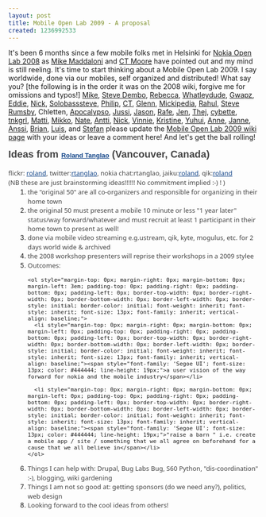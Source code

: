 ```yaml
---
layout: post
title: Mobile Open Lab 2009 - A proposal
created: 1236992533
---
```

<p>It's been 6 months since a few mobile folks met in Helsinki for <a href="http://womhelsinki08.pbwiki.com/">Nokia Open Lab 2008</a> as <a href="http://www.thehotiron.com/index.php/site/comments/nokia_openlab_6_months_later/">Mike Maddaloni</a> and <a href="http://www.gypsybandito.com/six-months-later/">CT Moore</a> have pointed out and my mind is still reeling. It's time to start thinking about a Mobile Open Lab 2009. I say worldwide, done via our mobiles, self organized and distributed! What say you? [the following is in the order it was on the 2008 wiki, forgive me for omissions and typos!] <a href="http://www.thehotiron.com/index.php/site/comments/off_to_helsinki_for_nokia_mobile_workshop/">Mike</a>, <a href="http://www.thehotiron.com/index.php/site/comments/off_to_helsinki_for_nokia_mobile_workshop/">Steve Dembo</a>, <a href="http://www.rebeccacottrell.co.uk/blog/2008/08/17/going-to-helsinki/">Rebecca</a>, <a href="http://whatleydude.com/2008/08/so-i-got-the-call/">Whatleydude</a>, <a href="http://www.mobileworldinnovation.com/">Gwapz</a>, <a href="http://www.eddie.com/">Eddie</a>, <a href="http://www.nickbouton.com/">Nick</a>, <a href="http://www.stevelawson.net/">Solobasssteve</a>, <a href="http://me.dm/">Philip</a>, <a href="http://gypsybandito.com/">CT</a>, <a href="http://www.gisuser.com/">Glenn</a>, <a href="http://www.mickipedia.com/">Mickipedia</a>, <a href="http://www.rahulnair.net/blog/">Rahul</a>, <a href="http://blogs.warwick.ac.uk/steverumsby/entry/nokia_mobile_workshop/">Steve Rumsby</a>, Chletten, <a href="http://www.symbian-freak.com/">Apocalypso</a>, <a href="http://twitter.com/Jussipekka">Jussi</a>, <a href="http://www.yankodesign.com/">Jason</a>, <a href="http://www.allaboutsymbian.com/">Rafe</a>, <a href="http://www.blackphoebe.com/msjen">Jen</a>, <a href="http://thejeshgn.com/">Thej</a>, <a href="http://cybette.jaiku.com/">cybette</a>, <a href="http://tnkgrl.wordpress.com/">tnkgrl</a>, <a href="http://humanisti.fixme.fi/">Matti</a>, <a href="http://eerola.com/">Mikko</a>, <a href="http://ideashower.com/">Nate</a>, <a href="http://antti.vilpponen.net/">Antti</a>, <a href="http://nickydigital.com/">Nick</a>, <a href="http://vinnie.net/">Vinnie</a>, <a href="http://blog.pbwiki.com/">Kristine</a>, <a href="http://yuhuibc.blogspot.com/">Yuhui</a>, <a href="http://writerscabal.com/">Anne</a>, <a href="http://ekana.wordpress.com/">Janne</a>, <a href="http://www.linkedin.com/in/anssimakela">Anssi</a>, <a href="http://www.nakamoto.net/">Brian</a>, <a href="http://twitter.com/chivacongelado">Luis</a>, and <a href="http://twitter.com/s_constantine">Stefan</a> please update the <a href="http://womhelsinki08.pbwiki.com/Mobile-Open-Lab-2009">Mobile Open Lab 2009 wiki page</a> with your ideas or leave a comment here! And let's get the ball rolling!</p>
<p><span style="font-family: Arial; color: #444444; font-size: 20px; font-weight: bold; line-height: 25px;">Ideas from <a href="http://rolandtanglao.com/archives/2008/08/20/going-nokia-womworld-workshop-helsinki-september-10-14" style="margin-top: 0px; margin-right: 0px; margin-bottom: 0px; margin-left: 0px; padding-top: 0px; padding-right: 0px; padding-bottom: 0px; padding-left: 0px; border-top-width: 0px; border-right-width: 0px; border-bottom-width: 0px; border-left-width: 0px; border-style: initial; border-color: initial; font-weight: inherit; font-style: inherit; font-size: 13px; font-family: inherit; vertical-align: baseline; color: #114488 !important; border-style: initial; border-color: initial; border-style: initial; border-color: initial;">Roland Tanglao</a> (Vancouver, Canada)</span></p>
<p style="margin-top: 0px; margin-right: 0px; margin-bottom: 0px; margin-left: 0px; padding-top: 0px; padding-right: 0px; padding-bottom: 0px; padding-left: 0px; border-top-width: 0px; border-right-width: 0px; border-bottom-width: 0px; border-left-width: 0px; border-style: initial; border-color: initial; font-weight: inherit; font-style: inherit; font-size: 13px; font-family: inherit; vertical-align: baseline; line-height: 1.5em;"><span style="font-family: 'Segoe UI'; font-size: 13px; color: #444444; line-height: 19px;">flickr: <a href="http://flickr.com/photos/roland" style="margin-top: 0px; margin-right: 0px; margin-bottom: 0px; margin-left: 0px; padding-top: 0px; padding-right: 0px; padding-bottom: 0px; padding-left: 0px; border-top-width: 0px; border-right-width: 0px; border-bottom-width: 0px; border-left-width: 0px; border-style: initial; border-color: initial; font-weight: inherit; font-style: inherit; font-size: 13px; font-family: inherit; vertical-align: baseline; color: #114488 !important; border-style: initial; border-color: initial; border-style: initial; border-color: initial;">roland</a>, twitter:<a href="http://twitter.com/rtanglao" style="margin-top: 0px; margin-right: 0px; margin-bottom: 0px; margin-left: 0px; padding-top: 0px; padding-right: 0px; padding-bottom: 0px; padding-left: 0px; border-top-width: 0px; border-right-width: 0px; border-bottom-width: 0px; border-left-width: 0px; border-style: initial; border-color: initial; font-weight: inherit; font-style: inherit; font-size: 13px; font-family: inherit; vertical-align: baseline; color: #114488 !important; border-style: initial; border-color: initial; border-style: initial; border-color: initial;">rtanglao</a>, nokia chat:rtanglao, jaiku:<a href="http://roland.jaiku.com/" style="margin-top: 0px; margin-right: 0px; margin-bottom: 0px; margin-left: 0px; padding-top: 0px; padding-right: 0px; padding-bottom: 0px; padding-left: 0px; border-top-width: 0px; border-right-width: 0px; border-bottom-width: 0px; border-left-width: 0px; border-style: initial; border-color: initial; font-weight: inherit; font-style: inherit; font-size: 13px; font-family: inherit; vertical-align: baseline; color: #114488 !important; border-style: initial; border-color: initial; border-style: initial; border-color: initial;">roland</a>, qik:<a href="http://qik.com/roland" style="margin-top: 0px; margin-right: 0px; margin-bottom: 0px; margin-left: 0px; padding-top: 0px; padding-right: 0px; padding-bottom: 0px; padding-left: 0px; border-top-width: 0px; border-right-width: 0px; border-bottom-width: 0px; border-left-width: 0px; border-style: initial; border-color: initial; font-weight: inherit; font-style: inherit; font-size: 13px; font-family: inherit; vertical-align: baseline; color: #114488 !important; border-style: initial; border-color: initial; border-style: initial; border-color: initial;">roland</a></span></p>
<p style="margin-top: 0px; margin-right: 0px; margin-bottom: 0px; margin-left: 0px; padding-top: 0px; padding-right: 0px; padding-bottom: 0px; padding-left: 0px; border-top-width: 0px; border-right-width: 0px; border-bottom-width: 0px; border-left-width: 0px; border-style: initial; border-color: initial; font-weight: inherit; font-style: inherit; font-size: 13px; font-family: inherit; vertical-align: baseline; line-height: 1.5em;"><span style="font-family: 'Segoe UI'; font-size: 13px; color: #444444; line-height: 19px;">(NB these are just brainstorming ideas!!!!!! No commitment implied :-) ! )</span></p>
<ol style="margin-top: 0px; margin-right: 0px; margin-bottom: 0px; margin-left: 3em; padding-top: 0px; padding-right: 0px; padding-bottom: 0px; padding-left: 0px; border-top-width: 0px; border-right-width: 0px; border-bottom-width: 0px; border-left-width: 0px; border-style: initial; border-color: initial; font-weight: inherit; font-style: inherit; font-size: 13px; font-family: inherit; vertical-align: baseline;">
  <li style="margin-top: 0px; margin-right: 0px; margin-bottom: 0px; margin-left: 0px; padding-top: 0px; padding-right: 0px; padding-bottom: 0px; padding-left: 0px; border-top-width: 0px; border-right-width: 0px; border-bottom-width: 0px; border-left-width: 0px; border-style: initial; border-color: initial; font-weight: inherit; font-style: inherit; font-size: 13px; font-family: inherit; vertical-align: baseline;"><span style="font-family: 'Segoe UI'; font-size: 13px; color: #444444; line-height: 19px;">the "original 50" are all co-organizers and responsible for organizing in their home town</span></li>

  <li style="margin-top: 0px; margin-right: 0px; margin-bottom: 0px; margin-left: 0px; padding-top: 0px; padding-right: 0px; padding-bottom: 0px; padding-left: 0px; border-top-width: 0px; border-right-width: 0px; border-bottom-width: 0px; border-left-width: 0px; border-style: initial; border-color: initial; font-weight: inherit; font-style: inherit; font-size: 13px; font-family: inherit; vertical-align: baseline;"><span style="font-family: 'Segoe UI'; font-size: 13px; color: #444444; line-height: 19px;">the original 50 must present a mobile 10 minute or less "1 year later" status/way forward/whatever and must recruit at least 1 participant in their home town to present as well!</span></li>

  <li style="margin-top: 0px; margin-right: 0px; margin-bottom: 0px; margin-left: 0px; padding-top: 0px; padding-right: 0px; padding-bottom: 0px; padding-left: 0px; border-top-width: 0px; border-right-width: 0px; border-bottom-width: 0px; border-left-width: 0px; border-style: initial; border-color: initial; font-weight: inherit; font-style: inherit; font-size: 13px; font-family: inherit; vertical-align: baseline;"><span style="font-family: 'Segoe UI'; font-size: 13px; color: #444444; line-height: 19px;">done via mobile video streaming e.g.ustream, qik, kyte, mogulus, etc. for 2 days world wide &amp; archived</span></li>

  <li style="margin-top: 0px; margin-right: 0px; margin-bottom: 0px; margin-left: 0px; padding-top: 0px; padding-right: 0px; padding-bottom: 0px; padding-left: 0px; border-top-width: 0px; border-right-width: 0px; border-bottom-width: 0px; border-left-width: 0px; border-style: initial; border-color: initial; font-weight: inherit; font-style: inherit; font-size: 13px; font-family: inherit; vertical-align: baseline;"><span style="font-family: 'Segoe UI'; font-size: 13px; color: #444444; line-height: 19px;">the 2008 workshop presenters will reprise their workshops in a 2009 stylee</span></li>

  <li style="margin-top: 0px; margin-right: 0px; margin-bottom: 0px; margin-left: 0px; padding-top: 0px; padding-right: 0px; padding-bottom: 0px; padding-left: 0px; border-top-width: 0px; border-right-width: 0px; border-bottom-width: 0px; border-left-width: 0px; border-style: initial; border-color: initial; font-weight: inherit; font-style: inherit; font-size: 13px; font-family: inherit; vertical-align: baseline;">
    <span style="font-family: 'Segoe UI'; font-size: 13px; color: #444444; line-height: 19px;">Outcomes:</span>

    <ol style="margin-top: 0px; margin-right: 0px; margin-bottom: 0px; margin-left: 3em; padding-top: 0px; padding-right: 0px; padding-bottom: 0px; padding-left: 0px; border-top-width: 0px; border-right-width: 0px; border-bottom-width: 0px; border-left-width: 0px; border-style: initial; border-color: initial; font-weight: inherit; font-style: inherit; font-size: 13px; font-family: inherit; vertical-align: baseline;">
      <li style="margin-top: 0px; margin-right: 0px; margin-bottom: 0px; margin-left: 0px; padding-top: 0px; padding-right: 0px; padding-bottom: 0px; padding-left: 0px; border-top-width: 0px; border-right-width: 0px; border-bottom-width: 0px; border-left-width: 0px; border-style: initial; border-color: initial; font-weight: inherit; font-style: inherit; font-size: 13px; font-family: inherit; vertical-align: baseline;"><span style="font-family: 'Segoe UI'; font-size: 13px; color: #444444; line-height: 19px;">a user vision of the way forward for nokia and the mobile industry</span></li>

      <li style="margin-top: 0px; margin-right: 0px; margin-bottom: 0px; margin-left: 0px; padding-top: 0px; padding-right: 0px; padding-bottom: 0px; padding-left: 0px; border-top-width: 0px; border-right-width: 0px; border-bottom-width: 0px; border-left-width: 0px; border-style: initial; border-color: initial; font-weight: inherit; font-style: inherit; font-size: 13px; font-family: inherit; vertical-align: baseline;"><span style="font-family: 'Segoe UI'; font-size: 13px; color: #444444; line-height: 19px;">"raise a barn " i.e. create a mobile app / site / something that we all agree on beforehand for a cause that we all believe in</span></li>
    </ol>
  </li>

  <li style="margin-top: 0px; margin-right: 0px; margin-bottom: 0px; margin-left: 0px; padding-top: 0px; padding-right: 0px; padding-bottom: 0px; padding-left: 0px; border-top-width: 0px; border-right-width: 0px; border-bottom-width: 0px; border-left-width: 0px; border-style: initial; border-color: initial; font-weight: inherit; font-style: inherit; font-size: 13px; font-family: inherit; vertical-align: baseline;"><span style="font-family: 'Segoe UI'; font-size: 13px; color: #444444; line-height: 19px;">Things I can help with: Drupal, Bug Labs Bug, S60 Python, "dis-coordination" :-), blogging, wiki gardening</span></li>

  <li style="margin-top: 0px; margin-right: 0px; margin-bottom: 0px; margin-left: 0px; padding-top: 0px; padding-right: 0px; padding-bottom: 0px; padding-left: 0px; border-top-width: 0px; border-right-width: 0px; border-bottom-width: 0px; border-left-width: 0px; border-style: initial; border-color: initial; font-weight: inherit; font-style: inherit; font-size: 13px; font-family: inherit; vertical-align: baseline;"><span style="font-family: 'Segoe UI'; font-size: 13px; color: #444444; line-height: 19px;">Things I am not so good at: getting sponsors (do we need any?), politics, web design</span></li>

  <li style="margin-top: 0px; margin-right: 0px; margin-bottom: 0px; margin-left: 0px; padding-top: 0px; padding-right: 0px; padding-bottom: 0px; padding-left: 0px; border-top-width: 0px; border-right-width: 0px; border-bottom-width: 0px; border-left-width: 0px; border-style: initial; border-color: initial; font-weight: inherit; font-style: inherit; font-size: 13px; font-family: inherit; vertical-align: baseline;"><span style="font-family: 'Segoe UI'; font-size: 13px; color: #444444; line-height: 19px;">Looking forward to the cool ideas from others!</span></li>
</ol>
